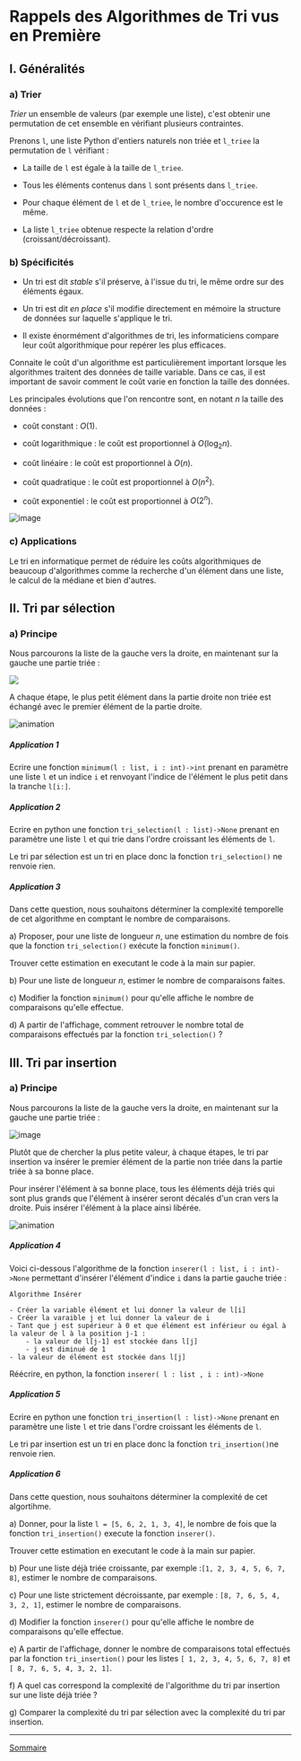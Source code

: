 # Rappels des Algorithmes de Tri vus en  Première

## I. Généralités

### a) Trier

*Trier* un ensemble de valeurs (par exemple une liste), c'est obtenir une permutation de cet ensemble en vérifiant plusieurs contraintes.

Prenons `l`, une liste Python d'entiers naturels non triée et `l_triee` la permutation de `l` vérifiant :

- La taille de `l` est égale à la taille de `l_triee`.

- Tous les éléments contenus dans `l` sont présents dans `l_triee`.

- Pour chaque élément de `l` et de `l_triee`, le nombre d'occurence est le même.

- La liste `l_triee` obtenue respecte la relation d'ordre (croissant/décroissant).

### b) Spécificités

- Un tri est dit *stable* s'il préserve, à l'issue du tri, le même ordre sur des éléments égaux.

- Un tri est dit *en place* s'il modifie directement en mémoire la structure de données sur laquelle s'applique le tri.

- Il existe énormément d'algorithmes de tri, les informaticiens compare leur coût algorithmique pour repérer les plus efficaces.

Connaite le coût d'un algorithme est particulièrement important lorsque les algorithmes traitent des données de taille variable. Dans ce cas, il est important de savoir comment le coût varie en fonction la taille des données.

Les principales évolutions que l'on rencontre sont, en notant $n$ la taille des données :

- coût constant : $O(1)$.

- coût logarithmique : le coût est proportionnel à $O(\log_2 n)$.

- coût linéaire : le coût est proportionnel à $O(n)$.

- coût quadratique : le coût est proportionnel à $O(n^2)$.

- coût exponentiel : le coût est proportionnel à $O(2^n)$.

![image](./img/complexites.png)

### c) Applications

Le tri en informatique permet de réduire les coûts algorithmiques de beaucoup d'algorithmes comme la recherche d'un élément dans une liste, le calcul de la médiane et bien d'autres.

## II. Tri par sélection

### a) Principe

Nous parcourons la liste de la gauche vers la droite, en maintenant sur la gauche une partie triée :

![](./img/schema_tri.png)

A chaque étape, le plus petit élément dans la partie droite non triée est échangé avec le premier élément de la partie droite.

![animation](./img/animation_tri_selection.gif)

##### Application 1

Ecrire une fonction ``minimum(l : list, i : int)->int`` prenant en paramètre une liste ``l`` et un indice ``i`` et renvoyant l'indice de l'élément le plus petit dans la tranche `l[i:]`.

##### Application 2

Ecrire en python une fonction ``tri_selection(l : list)->None`` prenant en paramètre une liste ``l`` et qui trie dans l'ordre croissant les éléments de ``l``.

Le tri par sélection est un tri en place donc la fonction ``tri_selection()`` ne renvoie rien.

##### Application 3

Dans cette question, nous souhaitons déterminer la complexité temporelle de cet algorithme en comptant le nombre de comparaisons.

a) Proposer, pour une liste de longueur $n$, une estimation du nombre de fois que la fonction ``tri_selection()`` exécute la fonction ``minimum()``.

Trouver cette estimation en executant le code à la main sur papier.

b) Pour une liste de longueur $n$, estimer le nombre de comparaisons faites.

c) Modifier la fonction ``minimum()`` pour qu'elle affiche le nombre de comparaisons qu'elle effectue.

d) A partir de l'affichage, comment retrouver le nombre total de comparaisons effectués par la fonction ``tri_selection()`` ?

## III. Tri par insertion

### a) Principe

Nous parcourons la liste de la gauche vers la droite, en maintenant sur la gauche une partie triée :

![image](./img/schema_tri.png)

Plutôt que de chercher la plus petite valeur, à chaque étapes, le tri par insertion va insérer le premier élément de la partie non triée dans la partie triée à sa bonne place.

Pour insérer l'élément à sa bonne place, tous les éléments déjà triés qui sont plus grands que l'élément à insérer seront décalés d'un cran vers la droite. Puis insérer l'élément à la place ainsi libérée.

![animation](./img/animation_tri_insertion.gif)

##### Application 4

Voici ci-dessous l'algorithme de la fonction ``inserer(l : list, i : int)->None`` permettant d'insérer l'élément d'indice ``i`` dans la partie gauche triée :

```
Algorithme Insérer

- Créer la variable élément et lui donner la valeur de l[i]
- Créer la varaible j et lui donner la valeur de i
- Tant que j est supérieur à 0 et que élément est inférieur ou égal à la valeur de l à la position j-1 :
    - la valeur de l[j-1] est stockée dans l[j]
    - j est diminué de 1
- la valeur de élément est stockée dans l[j]
```

Réécrire, en python, la fonction ``inserer( l : list , i : int)->None`` 

##### Application 5

Ecrire en python une fonction ``tri_insertion(l : list)->None`` prenant en paramètre une liste ``l`` et trie dans l'ordre croissant les éléments de ``l``.

Le tri par insertion est un tri en place donc la fonction ``tri_insertion()``ne renvoie rien.

##### Application 6

Dans cette question, nous souhaitons déterminer la complexité de cet algortihme.

a) Donner, pour la liste `l = [5, 6, 2, 1, 3, 4]`, le nombre de fois que la fonction ``tri_insertion()`` execute la fonction `inserer()`. 

Trouver cette estimation en executant le code à la main sur papier.

b) Pour une liste déjà triée croissante, par exemple :``[1, 2, 3, 4, 5, 6, 7, 8]``, estimer le nombre de comparaisons.

c) Pour une liste strictement décroissante, par exemple : ``[8, 7, 6, 5, 4, 3, 2, 1]``, estimer le nombre de comparaisons.

d) Modifier la fonction `inserer()` pour qu'elle affiche le nombre de comparaisons qu'elle effectue.

e) A partir de l'affichage, donner le nombre de comparaisons total effectués par la fonction ``tri_insertion()`` pour les listes `[ 1, 2, 3, 4, 5, 6, 7, 8]` et `[ 8, 7, 6, 5, 4, 3, 2, 1]`.

f) A quel cas correspond la complexité de l'algorithme du tri par insertion sur une liste déjà triée ?

g) Comparer la complexité du tri par sélection avec la complexité du tri par insertion.

__________________

[Sommaire](./../README.md)
